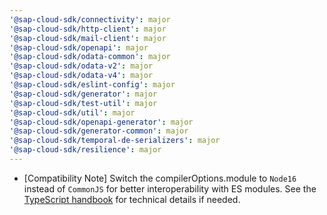 ```yaml
---
'@sap-cloud-sdk/connectivity': major
'@sap-cloud-sdk/http-client': major
'@sap-cloud-sdk/mail-client': major
'@sap-cloud-sdk/openapi': major
'@sap-cloud-sdk/odata-common': major
'@sap-cloud-sdk/odata-v2': major
'@sap-cloud-sdk/odata-v4': major
'@sap-cloud-sdk/eslint-config': major
'@sap-cloud-sdk/generator': major
'@sap-cloud-sdk/test-util': major
'@sap-cloud-sdk/util': major
'@sap-cloud-sdk/openapi-generator': major
'@sap-cloud-sdk/generator-common': major
'@sap-cloud-sdk/temporal-de-serializers': major
'@sap-cloud-sdk/resilience': major
---
```



- [Compatibility Note] Switch the compilerOptions.module to `Node16` instead of `CommonJS` for better interoperability with ES modules. See the [TypeScript handbook](https://www.typescriptlang.org/docs/handbook/esm-node.html) for technical details if needed.
